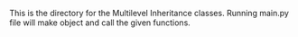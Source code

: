 This is the directory for the Multilevel Inheritance classes.
Running main.py file will make object and call the given functions.  
